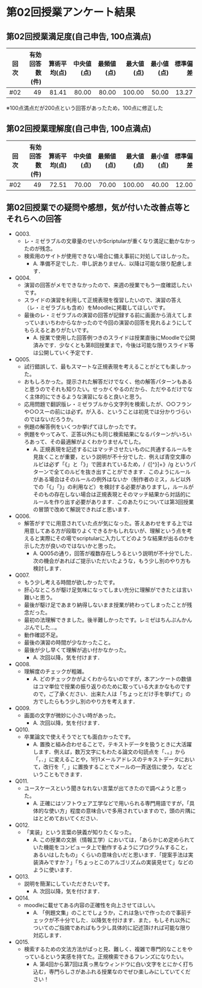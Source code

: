 # 第02回授業アンケート結果
## 第02回授業満足度(自己申告, 100点満点)
|回次|有効回答数(件)|算術平均(点)|中央値(点)|最頻値(点)|最大値(点)|最小値(点)|標準偏差|
|:---:|----:|----:|----:|----:|----:|----:|----:|
|#02|49|81.41|80.00|80.00|100.00|50.00|13.27|

※100点満点だが200点という回答があったため，100点に修正した

## 第02回授業理解度(自己申告, 100点満点)
|回次|有効回答数(件)|算術平均(点)|中央値(点)|最頻値(点)|最大値(点)|最小値(点)|標準偏差|
|:---:|----:|----:|----:|----:|----:|----:|----:|
|#02|49|72.51|70.00|70.00|100.00|40.00|12.00|

## 第02回授業での疑問や感想，気が付いた改善点等とそれらへの回答
- Q003.
  - レ・ミゼラブルの文章量のせいかScriptularが重くなり満足に動かなかったのが残念。
  - 検索用のサイトが使用できない場合に備え事前に対処してほしかった。
    - A. 準備不足でした．申し訳ありません．以降は可能な限り配慮します．
- Q004.
  - 演習の回答がメモできなかったので、来週の授業でもう一度確認したいです。
  - スライドの演習を利用して正規表現を復習したいので、演習の答え（レ・ミゼラブルも含め）をMoodleに掲載してほしいです。
  - 最後のレ・ミゼラブルの演習の回答が記録する前に画面から消えてしまっていまいちわからなかったので今回の演習の回答を見れるようにしてもらえるとありがたいです。
    - A. 授業で使用した回答例つきのスライドは授業直後にMoodleで公開済みです．少なくとも第8回授業まで，今後は可能な限りスライド等は公開していく予定です．
- Q005.
  - 試行錯誤して、最もスマートな正規表現を考えることがとても楽しかった。
  - おもしろかった。提示された解答だけでなく、他の解答パターンもあると思うのでそれも知りたい。せっかくやるのだから、ただやるだけでなく主体的にできるような演習になると良いと思う。
  - 応用問題で翻訳版レ・ミゼラブルから文字列を検索したが、○○フランや○○スーの前には必ず。が入る、ということは初見では分かりづらいのではないだろうか。
  - 例題の解答例をいくつか挙げてほしかったです。
  - 例題をやってみて、正答以外にも同じ検索結果になるパターンがいろいろあって、その最適解がよくわかりませんでした。
    - A. 正規表現を記述するにはマッチさせたいものに共通するルールを見抜くことが重要，という説明が不十分でした．例えば青空文庫のルビは必ず「《」と「》」で囲まれているため，/《[^》]+》/g というパターンで全てのルビを抜き出すことができます．このようにルールがある場合はそのルールの例外はないか（制作者のミス，ルビ以外での「《」「》」の利用など）を検討する必要がありますし，ルールがそのもの存在しない場合は正規表現とそのマッチ結果から対話的にルールを作り出す必要があります．このあたりについては第3回授業の冒頭で改めて解説できればと思います．
- Q006.
  - 解答がすでに用意されていた点が気になった。答えあわせをする上では用意してある方が段取りよくできるかもしれないが、理解という点を考えると実際にその場でscriptularに入力してどのような結果が出るのかを示した方が良いのではないかと思った。
    - A. Q005の通り，回答が複数存在しうるという説明が不十分でした．次の機会があればご提示いただいたような，もう少し別のやり方も検討します．
- Q007.
  - もう少し考える時間が欲しかったです。
  - 肝心なところが駆け足気味になってしまい充分に理解ができたとは言い難いと思う。
  - 最後が駆け足であまり納得しないまま授業が終わってしまったことが残念だった。
  - 最初の法理解できました。後半難しかったです。レミゼはちんぷんかんぷんでした…。
  - 動作確認不足。
  - 最後の演習の時間が少なかったこと。
  - 最後が少し早くて理解が追い付かなかった。
    - A. 次回以降，気を付けます．
- Q008.
  - 理解度のチェックが粗雑。
    - A. どのチェックかがよくわからないのですが，本アンケートの数値はコマ単位で授業の振り返りのために取っている大まかなものですので，ご了承ください．出来た人は「ちょっとだけ手を挙げて」の方でしたらもう少し別のやり方を考えます．
- Q009.
  - 画面の文字が微妙に小さい時があった。
    - A. 次回以降，気を付けます．
- Q010.
  - 卒業論文で使えそうでとても面白かったです。
    - A. 置換と組み合わせることで，テキストデータを扱うときに大活躍します．例えば，数万文字にもわたる論文の句読点を「、。」から「，．」に変えることや，1行1メールアドレスのテキストデータにおいて，改行を「, 」に置換することでメールの一斉送信に使う，などということもできます．
- Q011.
  - ユースケースという聞きなれない言葉が出てきたので調べようと思った。
    - A. 正確にはソフトウェア工学などで用いられる専門用語ですが，「具体的な使い方」程度の意味合いで多用されていますので，頭の片隅にはとどめておいてください．
- Q012.
  - 「実装」という言葉の狭義が知りたくなった。
    - A. この授業の文脈（情報工学）においては，「あらかじめ定められていた機能をコンピュータ上で動作するようにプログラムすること，あるいはしたもの」くらいの意味合いだと思います．「提案手法は実装済みですか？」「ちょっとこのアルゴリズムの実装見せて」などのように使います．
- Q013.
  - 説明を簡潔にしていただきたいです。
    - A. 次回以降，気を付けます．
- Q014.
  - moodleに載せてある内容の正確性を向上させてほしい。
    - A. 「例題文集」のことでしょうか，これは急いで作ったので事前チェックが不十分でした．以降気を付けます．また，もしそれ以外についてのご指摘であればもう少し具体的に記述頂ければ可能な限り対応します．
- Q015.
  - 検索するための文法方法がぱっと見、難しく、複雑で専門的なことをやっているという実感を持てた。正規検索できるフレンズになりたい。
    - A. 第4回から第7回は真っ黒なウィンドウに白い文字をとにかく打ち込む，専門らしさがあふれる授業なのでぜひ楽しみにしていてください！
